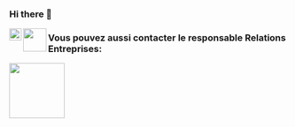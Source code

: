 ### Hi there 👋

<!--
**barasn/barasn** is a ✨ _special_ ✨ repository because its `README.md` (this file) appears on your GitHub profile.

Here are some ideas to get you started:

- 🔭 I’m currently working on ...
- 🌱 I’m currently learning ...
- 👯 I’m looking to collaborate on ...
- 🤔 I’m looking for help with ...
- 💬 Ask me about ...
- 📫 How to reach me: ...
- 😄 Pronouns: ...
- ⚡ Fun fact: ...
-->

<a href="https://www.linkedin.com/in/baye-bara-laye-gaye/" target="_blank"><img align="left" width="22px" src="https://cdn-icons-png.flaticon.com/512/174/174857.png" /></a>


<a href="mailto:bara_modeste@yahoo.com"><img align="left" width="42px" src="https://logodownload.org/wp-content/uploads/2019/09/yahoo-logo.png" /></a>




### Vous pouvez aussi contacter le responsable Relations Entreprises:
<a href="mailto:charles.cuggia@dsti.institute"><img align="left" width="100px" src="https://dka01xuembdnx.cloudfront.net/wp-content/uploads/2021/01/LOGO_DSTI_VIOLET.png" /></a>
